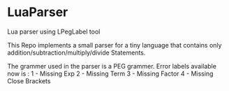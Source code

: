 # LuaParser
Lua parser using LPegLabel tool


This Repo implements a small parser for a tiny language that contains only addition/subtraction/multiply/divide Statements.

The grammer used in the parser is a PEG grammer.
Error labels available now is :
1 - Missing Exp 
2 - Missing Term
3 - Missing Factor
4 - Missing Close Brackets

